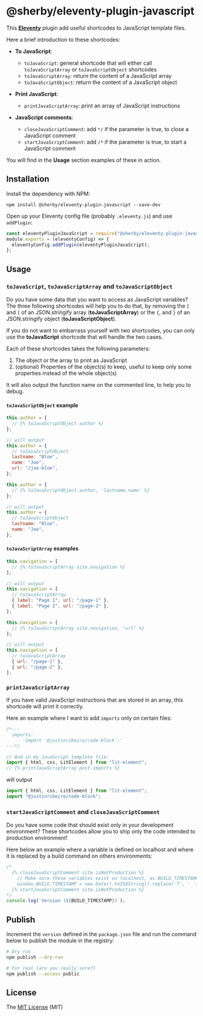 # @sherby/eleventy-plugin-javascript

This **[Eleventy](https://www.11ty.dev/)** plugin add useful shortcodes to JavaScript template files.

Here a brief introduction to these shortcodes:

- **To JavaScript**:

  - `toJavaScript`: general shortcode that will either call `toJavaScriptArray` or `toJavaScriptObject` shortcodes
  - `toJavaScriptArray`: return the content of a JavaScript array
  - `toJavaScriptObject`: return the content of a JavaScript object

- **Print JavaScript**:

  - `printJavaScriptArray`: print an array of JavaScript instructions

- **JavaScript comments**:
  - `closeJavaScriptComment`: add `*/` if the parameter is true, to close a JavaScript comment
  - `startJavaScriptComment`: add `/*` if the parameter is true, to start a JavaScript comment

You will find in the **Usage** section examples of these in action.

## Installation

Install the dependency with NPM:

```shell script
npm install @sherby/eleventy-plugin-javascript --save-dev
```

Open up your Eleventy config file (probably `.eleventy.js`) and use `addPlugin`:

```javascript
const eleventyPluginJavaScript = require("@sherby/eleventy-plugin-javascript");
module.exports = (eleventyConfig) => {
  eleventyConfig.addPlugin(eleventyPluginJavaScript);
};
```

## Usage

### `toJavaScript`, `toJavaScriptArray` and `toJavaScriptObject`

Do you have some data that you want to access as JavaScript variables?
The three following shortcodes will help you to do that, by removing
the `[` and `]` of an JSON.stringify array (**toJavaScriptArray**) or
the `{`, and `}` of an JSON.stringify object (**toJavaScriptObject**).

If you do not want to embarrass yourself with two shortcodes,
you can only use the **toJavaScript** shortcode that will handle the two cases.

Each of these shortcodes takes the following parameters:

1. The object or the array to print as JavaScript
2. (optional) Properties of the object(s) to keep,
   useful to keep only some properties instead of the whole object(s)

It will also output the function name on the commented line, to help you to debug.

#### `toJavaScriptObject` example

```javascript
this.author = {
  // {% toJavaScriptObject author %}
};

// will output
this.author = {
  // toJavaScriptObject
  lastname: "Bloe",
  name: "Joe",
  url: "/joe-bloe",
};
```

```javascript
this.author = {
  // {% toJavaScriptObject author, 'lastname,name' %}
};

// will output
this.author = {
  // toJavaScriptObject
  lastname: "Bloe",
  name: "Joe",
};
```

#### `toJavaScriptArray` examples

```javascript
this.navigation = [
  // {% toJavaScriptArray site.navigation %}
];

// will output
this.navigation = [
  // toJavaScriptArray
  { label: "Page 1", url: "/page-1" },
  { label: "Page 2", url: "/page-2" },
];
```

```javascript
this.navigation = [
  // {% toJavaScriptArray site.navigation, "url" %}
];

// will output
this.navigation = [
  // toJavaScriptArray
  { url: "/page-1" },
  { url: "/page-2" },
];
```

### `printJavaScriptArray`

If you have valid JavaScript instructions that are stored in an array,
this shortcode will print it correctly.

Here an example where I want to add `imports` only on certain files:

```javascript
/*---
  imports:
    - 'import '@justinribeiro/code-block';'
---*/

// And in my JavaScript template file:
import { html, css, LitElement } from "lit-element";
// {% printJavaScriptArray post.imports %}
```

will output

```javascript
import { html, css, LitElement } from "lit-element";
import "@justinribeiro/code-block";
```

### `startJavaScriptComment` and `closeJavaScriptComment`

Do you have some code that should exist only in your development environment?
These shortcodes allow you to ship only the code intended to production environment!

Here below an example where a variable is defined on localhost
and where it is replaced by a build command on others environments:

```javascript
/*
  {% closeJavaScriptComment site.isNotProduction %}
    // Make sure these variables exist on localhost, as BUILD_TIMESTAMP will be replaced on our build
    window.BUILD_TIMESTAMP = new Date().toISOString().replace('T', ' ').substring(0, 19);
  {% startJavaScriptComment site.isNotProduction %}
*/
console.log(`Version (${BUILD_TIMESTAMP})`);
```

## Publish

Increment the `version` defined in the `package.json` file and run the command below to publish the module in the
registry:

```bash
# Dry run
npm publish --dry-run

# For real (are you really sure?)
npm publish --access public
```

## License

The [MIT License][1] (MIT)

[1]: https://opensource.org/licenses/MIT
